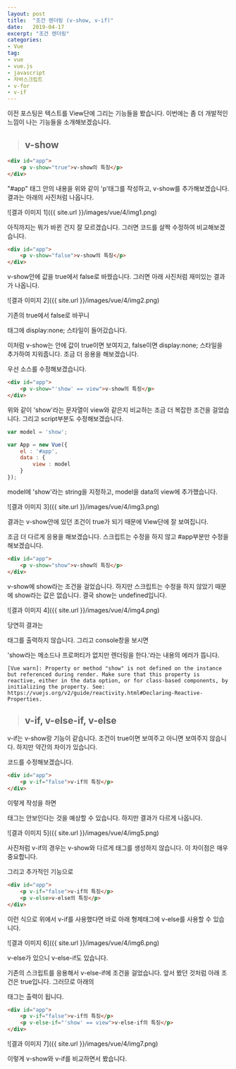 ```yaml
---
layout: post
title:  "조건 렌더링 (v-show, v-if)"
date:   2019-04-17
excerpt: "조건 렌더링"
categories:
- Vue
tag:
- vue
- vue.js
- javascript
- 자바스크립트
- v-for
- v-if
---
```


이전 포스팅은 텍스트를 View단에 그리는 기능들을 봤습니다. 이번에는 좀 더 개발적인 느낌이 나는 기능들을 소개해보겠습니다.

> ## v-show

```html
<div id="app">
    <p v-show="true">v-show의 특징</p>
</div>
```

"#app" 태그 안의 내용을 위와 같이 'p'태그를 작성하고, v-show를 추가해보겠습니다. 결과는 아래의 사진처럼 나옵니다.

![결과 이미지 1]({{ site.url }}/images/vue/4/img1.png)

아직까지는 뭐가 바뀐 건지 잘 모르겠습니다. 그러면 코드를 살짝 수정하여 비교해보겠습니다.

```html
<div id="app">
    <p v-show="false">v-show의 특징</p>
</div>
```

v-show안에 값을 true에서 false로 바꿨습니다. 그러면 아래 사진처럼 재미있는 결과가 나옵니다.

![결과 이미지 2]({{ site.url }}/images/vue/4/img2.png)

기존의 true에서 false로 바꾸니 <p>태그에 display:none; 스타일이 들어갔습니다.

이처럼 v-show는 안에 값이 true이면 보여지고, false이면 display:none; 스타일을 추가하여 지워줍니다. 조금 더 응용을 해보겠습니다.

우선 소스를 수정해보겠습니다.

```html
<div id="app">
    <p v-show="'show' == view">v-show의 특징</p>
</div>
```

위와 같이 'show'라는 문자열이 view와 같은지 비교하는 조금 더 복잡한 조건을 걸었습니다. 그리고 script부분도 수정해보겠습니다.

```javascript
var model = 'show';

var App = new Vue({
    el : '#app',
    data : {
        view : model
    }
});
```

model에 'show'라는 string을 지정하고, model을 data의 view에 추가했습니다.

![결과 이미지 3]({{ site.url }}/images/vue/4/img3.png)

결과는 v-show안에 있던 조건이 true가 되기 때문에 View단에 잘 보여집니다.

조금 더 다르게 응용을 해보겠습니다. 스크립트는 수정을 하지 않고 #app부분만 수정을 해보겠습니다.

```html
<div id="app">
    <p v-show="show">v-show의 특징</p>
</div>
```

v-show에 show라는 조건을 걸었습니다. 하지만 스크립트는 수정을 하지 않았기 때문에 show라는 값은 없습니다. 결국 show는 undefined입니다.

![결과 이미지 4]({{ site.url }}/images/vue/4/img4.png)

당연히 결과는 <p>태그를 출력하지 않습니다. 그리고 console창을 보시면

'show라는 메소드나 프로퍼티가 없지만 렌더링을 한다.'라는 내용의 에러가 뜹니다.

```
[Vue warn]: Property or method "show" is not defined on the instance but referenced during render. Make sure that this property is reactive, either in the data option, or for class-based components, by initializing the property. See: https://vuejs.org/v2/guide/reactivity.html#Declaring-Reactive-Properties.
```

> ## v-if, v-else-if, v-else

v-if는 v-show랑 기능이 같습니다. 조건이 true이면 보여주고 아니면 보여주지 않습니다. 하지만 약간의 차이가 있습니다.

코드를 수정해보겠습니다.

```html
<div id="app">
    <p v-if="false">v-if의 특징</p>
</div>
```

이렇게 작성을 하면 <p>태그는 안보인다는 것을 예상할 수 있습니다. 하지만 결과가 다르게 나옵니다.

![결과 이미지 5]({{ site.url }}/images/vue/4/img5.png)

사진처럼 v-if의 경우는 v-show와 다르게 태그를 생성하지 않습니다. 이 차이점은  매우 중요합니다.

그리고 추가적인 기능으로

```html
<div id="app">
    <p v-if="false">v-if의 특징</p>
    <p v-else>v-else의 특징</p>
</div>
```

이런 식으로 위에서 v-if를 사용했다면 바로 아래 형제태그에 v-else를 사용할 수 있습니다.

![결과 이미지 6]({{ site.url }}/images/vue/4/img6.png)

v-else가 있으니 v-else-if도 있습니다.

기존의 스크립트를 응용해서 v-else-if에 조건을 걸었습니다. 앞서 봤던 것처럼 아래 조건은 true입니다. 그러므로 아래의 <p>태그는 출력이 됩니다.

```html
<div id="app">
    <p v-if="false">v-if의 특징</p>
    <p v-else-if="'show' == view">v-else-if의 특징</p>
</div>
```

![결과 이미지 7]({{ site.url }}/images/vue/4/img7.png)

이렇게 v-show와 v-if를 비교하면서 봤습니다.
